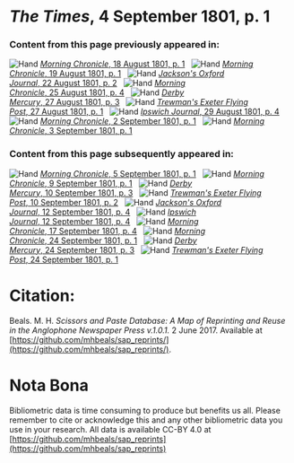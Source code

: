 # *The Times*, 4 September 1801, p. 1  
  
### Content from this page previously appeared in:  
![Hand](http://scissorsandpaste.net/wp-content/uploads/2017/06/smallhandpointer.png) [*Morning Chronicle*, 18 August 1801, p. 1](https://mhbeals.github.io/sap_html/Morning-Chronicle/Morning-Chronicle-18-August-1801-p-1)  
![Hand](http://scissorsandpaste.net/wp-content/uploads/2017/06/smallhandpointer.png) [*Morning Chronicle*, 19 August 1801, p. 1](https://mhbeals.github.io/sap_html/Morning-Chronicle/Morning-Chronicle-19-August-1801-p-1)  
![Hand](http://scissorsandpaste.net/wp-content/uploads/2017/06/smallhandpointer.png) [*Jackson's Oxford Journal*, 22 August 1801, p. 2](https://mhbeals.github.io/sap_html/Jackson's-Oxford-Journal/Jackson's-Oxford-Journal-22-August-1801-p-2)  
![Hand](http://scissorsandpaste.net/wp-content/uploads/2017/06/smallhandpointer.png) [*Morning Chronicle*, 25 August 1801, p. 4](https://mhbeals.github.io/sap_html/Morning-Chronicle/Morning-Chronicle-25-August-1801-p-4)  
![Hand](http://scissorsandpaste.net/wp-content/uploads/2017/06/smallhandpointer.png) [*Derby Mercury*, 27 August 1801, p. 3](https://mhbeals.github.io/sap_html/Derby-Mercury/Derby-Mercury-27-August-1801-p-3)  
![Hand](http://scissorsandpaste.net/wp-content/uploads/2017/06/smallhandpointer.png) [*Trewman's Exeter Flying Post*, 27 August 1801, p. 1](https://mhbeals.github.io/sap_html/Trewman's-Exeter-Flying-Post/Trewman's-Exeter-Flying-Post-27-August-1801-p-1)  
![Hand](http://scissorsandpaste.net/wp-content/uploads/2017/06/smallhandpointer.png) [*Ipswich Journal*, 29 August 1801, p. 4](https://mhbeals.github.io/sap_html/Ipswich-Journal/Ipswich-Journal-29-August-1801-p-4)  
![Hand](http://scissorsandpaste.net/wp-content/uploads/2017/06/smallhandpointer.png) [*Morning Chronicle*, 2 September 1801, p. 1](https://mhbeals.github.io/sap_html/Morning-Chronicle/Morning-Chronicle-2-September-1801-p-1)  
![Hand](http://scissorsandpaste.net/wp-content/uploads/2017/06/smallhandpointer.png) [*Morning Chronicle*, 3 September 1801, p. 1](https://mhbeals.github.io/sap_html/Morning-Chronicle/Morning-Chronicle-3-September-1801-p-1)  
  
### Content from this page subsequently appeared in:  
![Hand](http://scissorsandpaste.net/wp-content/uploads/2017/06/smallhandpointer.png) [*Morning Chronicle*, 5 September 1801, p. 1](https://mhbeals.github.io/sap_html/Morning-Chronicle/Morning-Chronicle-5-September-1801-p-1)  
![Hand](http://scissorsandpaste.net/wp-content/uploads/2017/06/smallhandpointer.png) [*Morning Chronicle*, 9 September 1801, p. 1](https://mhbeals.github.io/sap_html/Morning-Chronicle/Morning-Chronicle-9-September-1801-p-1)  
![Hand](http://scissorsandpaste.net/wp-content/uploads/2017/06/smallhandpointer.png) [*Derby Mercury*, 10 September 1801, p. 3](https://mhbeals.github.io/sap_html/Derby-Mercury/Derby-Mercury-10-September-1801-p-3)  
![Hand](http://scissorsandpaste.net/wp-content/uploads/2017/06/smallhandpointer.png) [*Trewman's Exeter Flying Post*, 10 September 1801, p. 2](https://mhbeals.github.io/sap_html/Trewman's-Exeter-Flying-Post/Trewman's-Exeter-Flying-Post-10-September-1801-p-2)  
![Hand](http://scissorsandpaste.net/wp-content/uploads/2017/06/smallhandpointer.png) [*Jackson's Oxford Journal*, 12 September 1801, p. 4](https://mhbeals.github.io/sap_html/Jackson's-Oxford-Journal/Jackson's-Oxford-Journal-12-September-1801-p-4)  
![Hand](http://scissorsandpaste.net/wp-content/uploads/2017/06/smallhandpointer.png) [*Ipswich Journal*, 12 September 1801, p. 4](https://mhbeals.github.io/sap_html/Ipswich-Journal/Ipswich-Journal-12-September-1801-p-4)  
![Hand](http://scissorsandpaste.net/wp-content/uploads/2017/06/smallhandpointer.png) [*Morning Chronicle*, 17 September 1801, p. 4](https://mhbeals.github.io/sap_html/Morning-Chronicle/Morning-Chronicle-17-September-1801-p-4)  
![Hand](http://scissorsandpaste.net/wp-content/uploads/2017/06/smallhandpointer.png) [*Morning Chronicle*, 24 September 1801, p. 1](https://mhbeals.github.io/sap_html/Morning-Chronicle/Morning-Chronicle-24-September-1801-p-1)  
![Hand](http://scissorsandpaste.net/wp-content/uploads/2017/06/smallhandpointer.png) [*Derby Mercury*, 24 September 1801, p. 3](https://mhbeals.github.io/sap_html/Derby-Mercury/Derby-Mercury-24-September-1801-p-3)  
![Hand](http://scissorsandpaste.net/wp-content/uploads/2017/06/smallhandpointer.png) [*Trewman's Exeter Flying Post*, 24 September 1801, p. 1](https://mhbeals.github.io/sap_html/Trewman's-Exeter-Flying-Post/Trewman's-Exeter-Flying-Post-24-September-1801-p-1)  


# Citation: 

Beals. M. H. *Scissors and Paste Database: A Map of Reprinting and Reuse in the Anglophone Newspaper Press v.1.0.1.* 2 June 2017. Available at [https://github.com/mhbeals/sap_reprints/](https://github.com/mhbeals/sap_reprints/). 

# Nota Bona

Bibliometric data is time consuming to produce but benefits us all. Please remember to cite or acknowledge this and any other bibliometric data you use in your research. All data is available CC-BY 4.0 at [https://github.com/mhbeals/sap_reprints](https://github.com/mhbeals/sap_reprints)